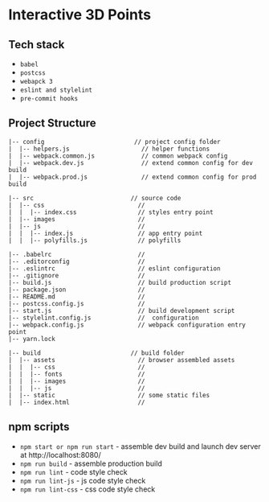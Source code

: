 # Interactive 3D Points

## Tech stack
 - `babel`
 - `postcss`
 - `webapck 3`
 - `eslint and stylelint`
 - `pre-commit hooks`


## Project Structure
```
|-- config                         // project config folder
|  |-- helpers.js                    // helper functions
|  |-- webpack.common.js             // common webpack config
|  |-- webpack.dev.js                // extend common config for dev build
|  |-- webpack.prod.js               // extend common config for prod build

|-- src                           // source code
|  |-- css                          //
|  |  |-- index.css                 // styles entry point
|  |-- images                       //
|  |-- js                           //
|  |  |-- index.js                  // app entry point
|  |  |-- polyfills.js              // polyfills

|-- .babelrc                        //
|-- .editorconfig                   //
|-- .eslintrc                       // eslint configuration
|-- .gitignore                      //
|-- build.js                        // build production script
|-- package.json                    //
|-- README.md                       //
|-- postcss.config.js               //
|-- start.js                        // build development script
|-- stylelint.config.js             //  configuration
|-- webpack.config.js               // webpack configuration entry point
|-- yarn.lock

|-- build                         // build folder
|  |-- assets                       // browser assembled assets
|  |  |-- css                       //
|  |  |-- fonts                     //
|  |  |-- images                    //
|  |  |-- js                        //
|  |-- static                       // some static files
|  |-- index.html                   //
```

## npm scripts
- `npm start or npm run start` - assemble dev build and launch dev server at http://localhost:8080/
- `npm run build` - assemble production build
- `npm run lint` - code style check
- `npm run lint-js` - js code style check
- `npm run lint-css` - css code style check
